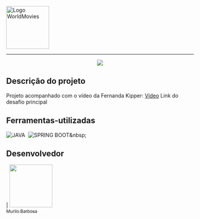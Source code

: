 <img src="./src/assets/Logo.png" alt="Logo WorldMovies" width="115" height="115">


<hr>
<p align="center">
   <img src="http://img.shields.io/static/v1?label=STATUS&message=FINALIZADO&color=RED&style=for-the-badge" #vitrine/>
</p>


## Descrição do projeto 

<p align="justify">

Projeto acompanhado com o vídeo da Fernanda Kipper: <a href="https://www.youtube.com/watch?v=QXunBiLq2SM">Vídeo</a>
Link do desafio principal
</p>


## Ferramentas-utilizadas

![JAVA](https://img.shields.io/badge/-JAVA-0D1117?style=for-the-badge&logo=openjdk&labelColor=0D1117)&nbsp;
![SPRING BOOT]([https://img.shields.io/badge/-JAVA-0D1117?style=for-the-badge&logo=openjdk&labelColor=0D1117](https://img.shields.io/badge/-SPRINGBOOT-0D1117?style=for-the-badge&logo=SPRING&labelColor=0D1117))&nbsp;

###

## Desenvolvedor

| [<img src="https://avatars.githubusercontent.com/u/111542827?v=4" width=115><br><sub>Murilo Barbosa</sub>](https://github.com/Murilo358) 
